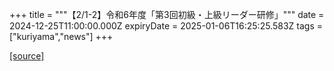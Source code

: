 +++
title = """【2/1-2】令和6年度「第3回初級・上級リーダー研修」"""
date = 2024-12-25T11:00:00.000Z
expiryDate = 2025-01-06T16:25:25.583Z
tags = ["kuriyama","news"]
+++


[[source]](https://www.town.kuriyama.hokkaido.jp/soshiki/55/29818.html)
